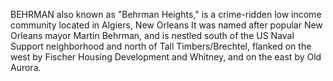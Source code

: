 BEHRMAN also known as "Behrman Heights," is a crime-ridden low income community located in Algiers, New Orleans It was named after popular New Orleans mayor Martin Behrman, and is nestled south of the US Naval Support neighborhood and north of Tall Timbers/Brechtel, flanked on the west by Fischer Housing Development and Whitney, and on the east by Old Aurora.
